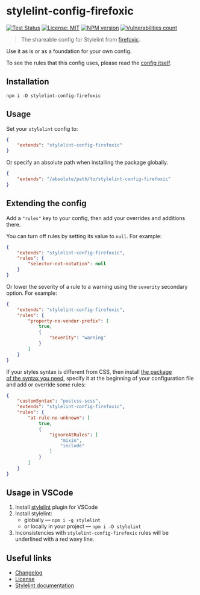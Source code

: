 # stylelint-config-firefoxic

[![Test Status][test-image]][test-url]
[![License: MIT][license-image]][license-url]
[![NPM version][npm-image]][npm-url]
[![Vulnerabilities count][vulnerabilities-image]][vulnerabilities-url]

> The shareable config for Stylelint from [firefoxic](https://firefoxic.dev).

Use it as is or as a foundation for your own config.

To see the rules that this config uses, please read the [config itself](./.stylelintrc).

## Installation

```shell
npm i -D stylelint-config-firefoxic
```

## Usage

Set your `stylelint` config to:

```json
{
	"extends": "stylelint-config-firefoxic"
}
```

Or specify an absolute path when installing the package globally.

```json
{
	"extends": "/absolute/path/to/stylelint-config-firefoxic"
}
```

## Extending the config

Add a `"rules"` key to your config, then add your overrides and additions there.

You can turn off rules by setting its value to `null`. For example:

```json
{
	"extends": "stylelint-config-firefoxic",
	"rules": {
		"selector-not-notation": null
	}
}
```

Or lower the severity of a rule to a warning using the `severity` secondary option. For example:

```json
{
	"extends": "stylelint-config-firefoxic",
	"rules": {
		"property-no-vendor-prefix": [
			true,
			{
				"severity": "warning"
			}
		]
	}
}
```

If your styles syntax is different from CSS, then install [the package of the syntax you need](https://github.com/postcss/postcss#syntaxes), specify it at the beginning of your configuration file and add or override some rules:

```json
{
	"customSyntax": "postcss-scss",
	"extends": "stylelint-config-firefoxic",
	"rules": {
		"at-rule-no-unknown": [
			true,
			{
				"ignoreAtRules": [
					"mixin",
					"include"
				]
			}
		]
	}
}
```

## Usage in VSCode

1. Install [stylelint](https://marketplace.visualstudio.com/items?itemName=stylelint.vscode-stylelint) plugin for VSCode
2. Install stylelint:
	- globally — `npm i -g stylelint`
	- or locally in your project — `npm i -D stylelint`
3. Inconsistencies with `stylelint-config-firefoxic` rules will be underlined with a red wavy line.

## Useful links

- [Changelog](CHANGELOG.md)
- [License](LICENSE)
- [Stylelint documentation](https://stylelint.io)

[test-url]: https://github.com/firefoxic/stylelint-config-firefoxic/actions
[test-image]: https://github.com/firefoxic/stylelint-config-firefoxic/actions/workflows/test.yml/badge.svg?branch=main

[npm-url]: https://npmjs.org/package/stylelint-config-firefoxic
[npm-image]: https://badge.fury.io/js/stylelint-config-firefoxic.svg

[license-url]: https://github.com/firefoxic/stylelint-config-firefoxic/blob/main/LICENSE
[license-image]: https://img.shields.io/badge/License-MIT-limegreen.svg

[vulnerabilities-url]: https://snyk.io/test/github/firefoxic/stylelint-config-firefoxic
[vulnerabilities-image]: https://snyk.io/test/github/firefoxic/stylelint-config-firefoxic/badge.svg
